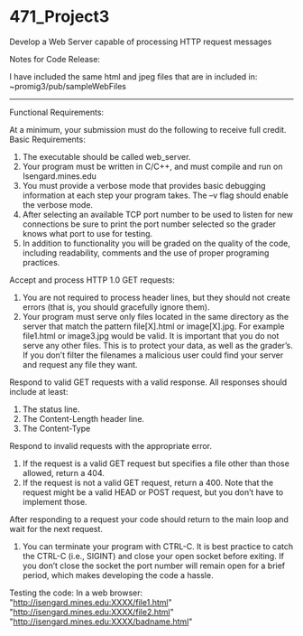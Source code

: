# 471_Project3
Develop a Web Server capable of processing HTTP request messages

Notes for Code Release:

I have included the same html and jpeg files that are in included in: ~promig3/pub/sampleWebFiles

--------------------------------------------------------------------------------
Functional Requirements:

At a minimum, your submission must do the following to receive full credit.
Basic Requirements:
1. The executable should be called web_server.
2. Your program must be written in C/C++, and must compile and run on Isengard.mines.edu
3. You must provide a verbose mode that provides basic debugging information at each step your program takes. The –v flag should enable the verbose mode.
4. After selecting an available TCP port number to be used to listen for new connections be sure to print the port number selected so the grader knows what port to use for testing.
5. In addition to functionality you will be graded on the quality of the code, including readability, comments and the use of proper programing practices.

Accept and process HTTP 1.0 GET requests:
1. You are not required to process header lines, but they should not create errors (that is, you should gracefully ignore them).
2. Your program must serve only files located in the same directory as the server that match the pattern file[X].html or image[X].jpg. For example file1.html or image3.jpg would be valid. It is important that you do not serve any other files. This is to protect your data, as well as the grader’s. If you don’t filter the filenames a malicious user could find your server and request any file they want.

Respond to valid GET requests with a valid response. All responses should include at least:
1. The status line.
2. The Content-Length header line.
3. The Content-Type

Respond to invalid requests with the appropriate error.
1. If the request is a valid GET request but specifies a file other than those allowed, return a 404.
2. If the request is not a valid GET request, return a 400. Note that the request might be a valid HEAD or POST request, but you don’t have to implement those.

After responding to a request your code should return to the main loop and wait for the next request.
1. You can terminate your program with CTRL-C. It is best practice to catch the CTRL-C (i.e., SIGINT) and close your open socket before exiting. If you don’t close the socket the port number will remain open for a brief period, which makes developing the code a hassle.


Testing the code:
In a web browser:
    "http://isengard.mines.edu:XXXX/file1.html"
    "http://isengard.mines.edu:XXXX/file2.html"
    "http://isengard.mines.edu:XXXX/badname.html"
